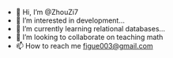 - 👋 Hi, I’m @ZhouZi7
- 👀 I’m interested in development...
- 🌱 I’m currently learning relational databases...
- 💞️ I’m looking to collaborate on teaching math 
- 📫 How to reach me figue003@gmail.com

<!---
ZhouZi7/ZhouZi7 is a ✨ special ✨ repository because its `README.md` (this file) appears on your GitHub profile.
You can click the Preview link to take a look at your changes.
--->
